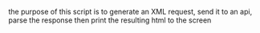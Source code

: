 the purpose of this script is to generate an XML request,
send it to an api, 
parse the response 
then print the resulting html to the screen
